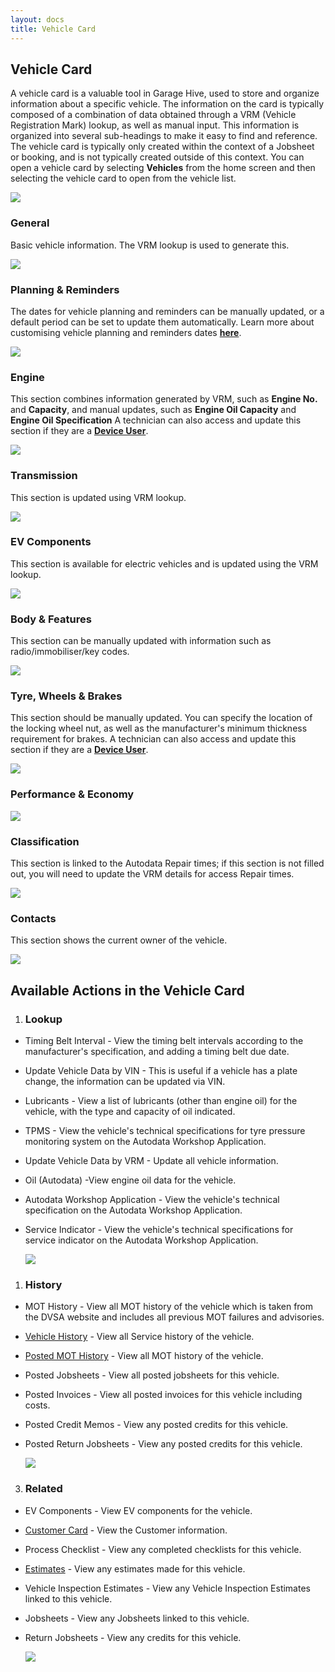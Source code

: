 ```yaml
---
layout: docs
title: Vehicle Card
---
```


## Vehicle Card
A vehicle card is a valuable tool in Garage Hive, used to store and organize information about a specific vehicle. The information on the card is typically composed of a combination of data obtained through a VRM (Vehicle Registration Mark) lookup, as well as manual input. This information is organized into several sub-headings to make it easy to find and reference. The vehicle card is typically only created within the context of a Jobsheet or booking, and is not typically created outside of this context.
You can open a vehicle card by selecting **Vehicles** from the home screen and then selecting the vehicle card to open from the vehicle list.

   ![](media/garagehive-vehicle-card0.png)

### General 
Basic vehicle information. The VRM lookup is used to generate this.

   ![](media/garagehive-vehicle-card1.png)

### Planning & Reminders
The dates for vehicle planning and reminders can be manually updated, or a default period can be set to update them automatically. Learn more about customising vehicle planning and reminders dates [**here**](/docs/garagehive-customising-vehicle-reminder-dates.html "Customising Vehicle Reminder Dates").

   ![](media/garagehive-vehicle-card2.png)

### Engine 
This section combines information generated by VRM, such as **Engine No.** and **Capacity**, and manual updates, such as **Engine Oil Capacity** and **Engine Oil Specification** A technician can also access and update this section if they are a [**Device User**](/docs/garagehive-device-user.html "Device User").

   ![](media/garagehive-vehicle-card3.png)

### Transmission 
This section is updated using VRM lookup. 

   ![](media/garagehive-vehicle-card4.png)

### EV Components
This section is available for electric vehicles and is updated using the VRM lookup.

   ![](media/garagehive-vehicle-card4a.png)

### Body & Features 
This section can be manually updated with information such as radio/immobiliser/key codes. 

   ![](media/garagehive-vehicle-card5.png)

### Tyre, Wheels & Brakes
This section should be manually updated. You can specify the location of the locking wheel nut, as well as the manufacturer's minimum thickness requirement for brakes. A technician can also access and update this section if they are a [**Device User**](/docs/garagehive-device-user.html "Device User").

   ![](media/garagehive-vehicle-card6.png)

### Performance & Economy 

   ![](media/garagehive-vehicle-card7.png)

### Classification
This section is linked to the Autodata Repair times; if this section is not filled out, you will need to update the VRM details for access Repair times.

   ![](media/garagehive-vehicle-card8.png)

### Contacts 
This section shows the current owner of the vehicle. 

   ![](media/garagehive-vehicle-card9.png)

## Available Actions in the Vehicle Card
1. ### Lookup 

* Timing Belt Interval - View the timing belt intervals according to the manufacturer's specification, and adding a timing belt due date.
* Update Vehicle Data by VIN - This is useful if a vehicle has a plate change, the information can be updated via VIN.
* Lubricants - View a list of lubricants (other than engine oil) for the vehicle, with the type and capacity of oil indicated.
* TPMS - View the vehicle's technical specifications for tyre pressure monitoring system on the Autodata Workshop Application.
* Update Vehicle Data by VRM - Update all vehicle information.
* Oil (Autodata) -View engine oil data for the vehicle.
* Autodata Workshop Application - View the vehicle's technical specification on the Autodata Workshop Application.
* Service Indicator - View the vehicle's technical specifications for service indicator on the Autodata Workshop Application.

   ![](media/garagehive-vehicle-card10.png)

1. ### History 

* MOT History - View all MOT history of the vehicle which is taken from the DVSA website and includes all previous MOT failures and advisories. 
* [Vehicle History](/docs/garagehive-service-history.html "Vehicle History") - View all Service history of the vehicle.
* [Posted MOT History](/docs/garagehive-mot-history.html "MOT History") - View all MOT history of the vehicle. 
* Posted Jobsheets - View all posted jobsheets for this vehicle.
* Posted Invoices - View all posted invoices for this vehicle including costs. 
* Posted Credit Memos - View any posted credits for this vehicle. 
* Posted Return Jobsheets - View any posted credits for this vehicle. 

   ![](media/garagehive-vehicle-card11.png)

3. ### Related 

* EV Components - View EV components for the vehicle.
* [Customer Card](/docs/garagehive-create-a-customer-card.html "Customer Card") - View the Customer information.  
* Process Checklist - View any completed checklists for this vehicle. 
* [Estimates](/docs/garagehive-create-an-estimate.html "Estimates") - View any estimates made for this vehicle. 
* Vehicle Inspection Estimates - View any Vehicle Inspection Estimates  linked to this vehicle.
* Jobsheets - View any Jobsheets linked to this vehicle. 
* Return Jobsheets - View any credits for this vehicle. 

   ![](media/garagehive-vehicle-card12.png)

